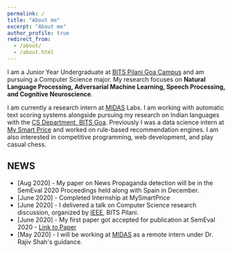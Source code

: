```yaml
---
permalink: /
title: "About me"
excerpt: "About me"
author_profile: true
redirect_from: 
  - /about/
  - /about.html
---
```

I am a Junior Year Undergraduate at [BITS Pilani Goa Campus](https://www.bits-pilani.ac.in/Goa/index.aspx) and am pursuing a Computer Science major. My research focuses on **Natural Language Processing, Adversarial Machine Learning, Speech Processing, and Cognitive Neuroscience**.

I am currently a research intern at [MIDAS](http://midas.iiitd.edu.in/) Labs. I am working with automatic text scoring systems alongside pursuing my research on Indian languages with the [CS Department, BITS Goa](https://www.bits-pilani.ac.in/goa/ComputerScienceInformationsSystems/ComputerScienceandInformationSystems). Previously I was a data science intern at [My Smart Price](https://www.mysmartprice.com) and worked on rule-based recommendation engines. I am also interested in competitive programming, web development, and play casual chess.

## NEWS
* \[Aug 2020\] - My paper on News Propaganda detection will be in the SemEval 2020 Proceedings held along with Spain in December.
* \[June 2020\] - Completed Internship at MySmartPrice
* \[June 2020\] - I delivered a talk on Computer Science research discussion, organized by [IEEE](https://www.bits-pilani.ac.in/goa/chapters), BITS Pilani.
* \[June 2020\] - My first paper got accepted for publication at SemEval 2020 - [Link to Paper](https://arxiv.org/abs/2006.00593)
* \[May 2020\] - I will be working at [MIDAS](http://midas.iiitd.edu.in/team/Somesh-Kumar-Singh.html) as a remote intern under Dr. Rajiv Shah's guidance.